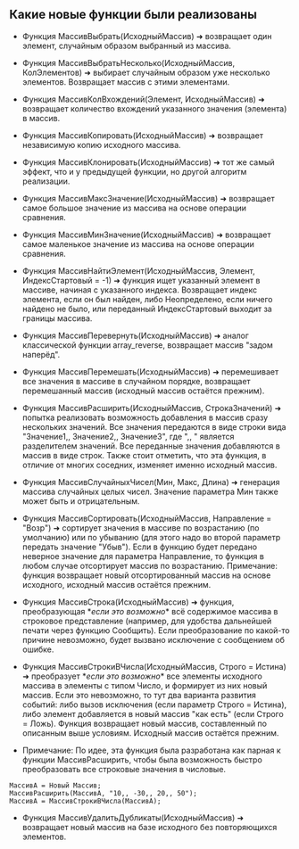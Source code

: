 ## Какие новые функции были реализованы

* Функция МассивВыбрать(ИсходныйМассив) ➜ возвращает один элемент, случайным образом выбранный из массива.

* Функция МассивВыбратьНесколько(ИсходныйМассив, КолЭлементов) ➜ выбирает случайным образом уже несколько элементов. Возвращает массив с этими элементами.

* Функция МассивКолВхождений(Элемент, ИсходныйМассив) ➜ возвращает количество вхождений указанного значения (элемента) в массив.

* Функция МассивКопировать(ИсходныйМассив) ➜ возвращает независимую копию исходного массива.

* Функция МассивКлонировать(ИсходныйМассив) ➜ тот же самый эффект, что и у предыдущей функции, но другой алгоритм реализации.

* Функция МассивМаксЗначение(ИсходныйМассив) ➜ возвращает самое большое значение из массива на основе операции сравнения.

* Функция МассивМинЗначение(ИсходныйМассив) ➜ возвращает самое маленькое значение из массива на основе операции сравнения.

* Функция МассивНайтиЭлемент(ИсходныйМассив, Элемент, ИндексСтартовый = -1) ➜ функция ищет указанный элемент в массиве, начиная с указанного индекса. Возвращает индекс элемента, если он был найден, либо Неопределено, если ничего найдено не было, или переданный ИндексСтартовый выходит за границы массива.

* Функция МассивПеревернуть(ИсходныйМассив) ➜ аналог классической функции array_reverse, возвращает массив "задом наперёд".

* Функция МассивПеремешать(ИсходныйМассив) ➜ перемешивает все значения в массиве в случайном порядке, возвращает перемешанный массив (исходный массив остаётся прежним).

* Функция МассивРасширить(ИсходныйМассив, СтрокаЗначений) ➜ попытка реализовать возможность добавления в массив сразу нескольких значений.
Все значения передаются в виде строки вида "Значение1,, Значение2,, Значение3", где ",, " является разделителем значений. Все переданные значения добавляются в массив в виде строк.
Также стоит отметить, что эта функция, в отличие от многих соседних, изменяет именно исходный массив.

* Функция МассивСлучайныхЧисел(Мин, Макс, Длина) ➜ генерация массива случайных целых чисел. Значение параметра Мин также может быть и отрицательным.

* Функция МассивСортировать(ИсходныйМассив, Направление = "Возр") ➜ сортирует значения в массиве по возрастанию (по умолчанию) или по убыванию (для этого надо во второй параметр передать значение "Убыв"). Если в функцию будет передано неверное значение для параметра Направление, то функция в любом случае отсортирует массив по возрастанию.
Примечание: функция возвращает новый отсортированный массив на основе исходного, исходный массив остаётся прежним.

* Функция МассивСтрока(ИсходныйМассив) ➜ функция, преобразующая \**если это возможно*\* всё содержимое массива в строковое представление (например, для удобства дальнейшей печати через функцию Сообщить). Если преобразование по какой-то причине невозможно, будет вызвано исключение с сообщением об ошибке.

* Функция МассивСтрокиВЧисла(ИсходныйМассив, Строго = Истина) ➜ преобразует \**если это возможно*\* все элементы исходного массива в элементы с типом Число, и формирует из них новый массив. Если это невозможно, то тут два варианта развития событий: либо вызов исключения (если параметр Строго = Истина), либо элемент добавляется в новый массив "как есть" (если Строго = Ложь). Функция возвращает новый массив, составленный по описанным выше условиям. Исходный массив остаётся прежним.

* Примечание: По идее, эта функция была разработана как парная к функции МассивРасширить, чтобы была возможность быстро преобразовать все строковые значения в числовые.

```1C-Enterprise
МассивА = Новый Массив;
МассивРасширить(МассивА, "10,, -30,, 20,, 50");
МассивА = МассивСтрокиВЧисла(МассивА);
```

* Функция МассивУдалитьДубликаты(ИсходныйМассив) ➜ возвращает новый массив на базе исходного без повторяющихся элементов.